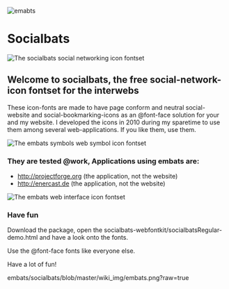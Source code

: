 ![emabts](/embats/socialbats/blob/master/wiki_img/facebooklogo.png?raw=true "embats")

# Socialbats

![The socialbats social networking icon fontset](/embats/socialbats/blob/master/wiki_img/socialbats.png?raw=true "socialbats")

## Welcome to socialbats, the free social-network-icon fontset for the interwebs

These icon-fonts are made to have page conform and neutral social-website and social-bookmarking-icons as an @font-face solution for your and my website. I developed the icons in 2010 during my sparetime to use them among several web-applications. If you like them, use them.

![The embats symbols web symbol icon fontset](/embats/socialbats/blob/master/wiki_img/embats_symbols.png?raw=true "embats symbols")

### They are tested @work, Applications using embats are:

* http://projectforge.org (the application, not the website)
* http://enercast.de (the application, not the website)

![The embats web interface icon fontset](/embats/socialbats/blob/master/wiki_img/embats.png?raw=true "embats classic")



### Have fun

Download the package, open the socialbats-webfontkit/socialbatsRegular-demo.html and have a look onto the fonts.

Use the @font-face fonts like everyone else.

Have a lot of fun!

embats/socialbats/blob/master/wiki_img/embats.png?raw=true